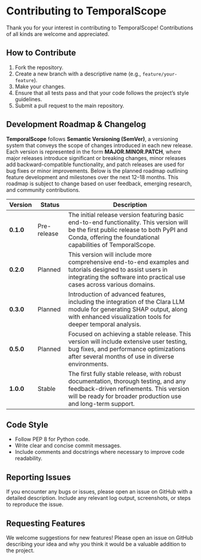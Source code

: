 # Contributing to TemporalScope

Thank you for your interest in contributing to TemporalScope! Contributions of all kinds are welcome and appreciated.

## How to Contribute

1. Fork the repository.
2. Create a new branch with a descriptive name (e.g., `feature/your-feature`).
3. Make your changes.
4. Ensure that all tests pass and that your code follows the project’s style guidelines.
5. Submit a pull request to the main repository.

## Development Roadmap & Changelog

**TemporalScope** follows **Semantic Versioning (SemVer)**, a versioning system that conveys the scope of changes introduced in each new release. Each version is represented in the form **MAJOR.MINOR.PATCH**, where major releases introduce significant or breaking changes, minor releases add backward-compatible functionality, and patch releases are used for bug fixes or minor improvements. Below is the planned roadmap outlining feature development and milestones over the next 12–18 months. This roadmap is subject to change based on user feedback, emerging research, and community contributions.

| **Version** | **Status**     | **Description**                                                                                                                                                                   |
|-------------|----------------|-----------------------------------------------------------------------------------------------------------------------------------------------------------------------------------|
| **0.1.0**   | Pre-release    | The initial release version featuring basic end-to-end functionality. This version will be the first public release to both PyPI and Conda, offering the foundational capabilities of TemporalScope.  |
| **0.2.0**   | Planned        | This version will include more comprehensive end-to-end examples and tutorials designed to assist users in integrating the software into practical use cases across various domains.   |
| **0.3.0**   | Planned        | Introduction of advanced features, including the integration of the Clara LLM module for generating SHAP output, along with enhanced visualization tools for deeper temporal analysis.  |
| **0.5.0**   | Planned        | Focused on achieving a stable release. This version will include extensive user testing, bug fixes, and performance optimizations after several months of use in diverse environments. |
| **1.0.0**   | Stable         | The first fully stable release, with robust documentation, thorough testing, and any feedback-driven refinements. This version will be ready for broader production use and long-term support.  |

## Code Style

- Follow PEP 8 for Python code.
- Write clear and concise commit messages.
- Include comments and docstrings where necessary to improve code readability.

## Reporting Issues

If you encounter any bugs or issues, please open an issue on GitHub with a detailed description. Include any relevant log output, screenshots, or steps to reproduce the issue.

## Requesting Features

We welcome suggestions for new features! Please open an issue on GitHub describing your idea and why you think it would be a valuable addition to the project.

